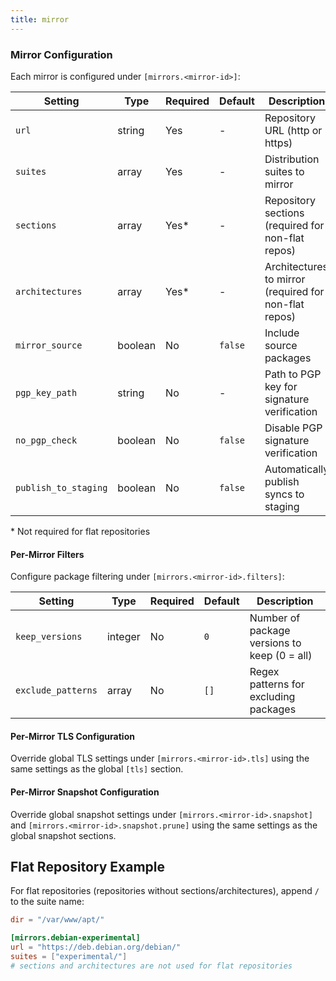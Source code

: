 ```yaml
---
title: mirror
---
```


### Mirror Configuration

Each mirror is configured under `[mirrors.<mirror-id>]`:

| Setting | Type | Required | Default | Description |
|---------|------|----------|---------|-------------|
| `url` | string | Yes | - | Repository URL (http or https) |
| `suites` | array | Yes | - | Distribution suites to mirror |
| `sections` | array | Yes* | - | Repository sections (required for non-flat repos) |
| `architectures` | array | Yes* | - | Architectures to mirror (required for non-flat repos) |
| `mirror_source` | boolean | No | `false` | Include source packages |
| `pgp_key_path` | string | No | - | Path to PGP key for signature verification |
| `no_pgp_check` | boolean | No | `false` | Disable PGP signature verification |
| `publish_to_staging` | boolean | No | `false` | Automatically publish syncs to staging |

\* Not required for flat repositories

#### Per-Mirror Filters

Configure package filtering under `[mirrors.<mirror-id>.filters]`:

| Setting | Type | Required | Default | Description |
|---------|------|----------|---------|-------------|
| `keep_versions` | integer | No | `0` | Number of package versions to keep (0 = all) |
| `exclude_patterns` | array | No | `[]` | Regex patterns for excluding packages |

#### Per-Mirror TLS Configuration

Override global TLS settings under `[mirrors.<mirror-id>.tls]` using the same settings as the global `[tls]` section.

#### Per-Mirror Snapshot Configuration

Override global snapshot settings under `[mirrors.<mirror-id>.snapshot]` and `[mirrors.<mirror-id>.snapshot.prune]` using the same settings as the global snapshot sections.


## Flat Repository Example

For flat repositories (repositories without sections/architectures), append `/` to the suite name:

```toml
dir = "/var/www/apt/"

[mirrors.debian-experimental]
url = "https://deb.debian.org/debian/"
suites = ["experimental/"]
# sections and architectures are not used for flat repositories
```
